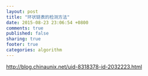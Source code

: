 ```yaml
---
layout: post
title: "环状链表的检测方法"
date: 2015-08-23 23:06:54 +0800
comments: true
published: false
sharing: true
footer: true
categories: algorithm
---
```


<http://blog.chinaunix.net/uid-8318378-id-2032223.html>